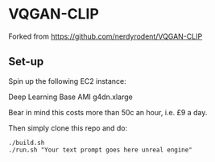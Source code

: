 # VQGAN-CLIP

Forked from https://github.com/nerdyrodent/VQGAN-CLIP

## Set-up

Spin up the following EC2 instance:

Deep Learning Base AMI
g4dn.xlarge

Bear in mind this costs more than 50c an hour, i.e. £9 a day.

Then simply clone this repo and do:

```
./build.sh
./run.sh "Your text prompt goes here unreal engine"

